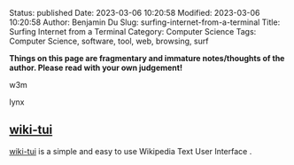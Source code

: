 Status: published
Date: 2023-03-06 10:20:58
Modified: 2023-03-06 10:20:58
Author: Benjamin Du
Slug: surfing-internet-from-a-terminal
Title: Surfing Internet from a Terminal
Category: Computer Science
Tags: Computer Science, software, tool, web, browsing, surf

**Things on this page are fragmentary and immature notes/thoughts of the author. Please read with your own judgement!**

w3m

lynx

## [wiki-tui](https://github.com/Builditluc/wiki-tui)
[wiki-tui](https://github.com/Builditluc/wiki-tui)
is a simple and easy to use Wikipedia Text User Interface
.


